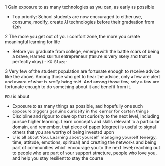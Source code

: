 <!-- title: EDU stands for -->

1 Gain exposure to as many technologies as you can, as early as possible 
  - Top priority: School students are now encouraged to either use, consume, modify, create AI technologies before their graduation from 12th 

2 The more you get out of your comfort zone, the more you create meaningful learning for life
  - Before you graduate from college, emerge with the battle scars of being a brave, learned skillful entrepreneur (failure is very likely and that is perfectly okay) - ```KG Blazer ```

3 Very few of the student population are fortunate enough to receive advice like the above. 
Among those who get to hear the advice, only a few are alert and aware of what is _really_ being told.
And among those few, only a few are fortunate enough to do something about it and benefit from it. 

```EDU``` is about 
  - Exposure to as many things as possible, and hopefully one such exposure triggers genuine curiosity in the learner for certain things
  - Discipline and rigour to develop that curiosity to the next level, including pursue higher learning. Learn concepts and skills relevant to a particular domain, and remember, that piece of paper (degree) is useful to signal others that you are worthy of being invested upon 
  - U is all about You. Learning about yourself, managing yourself (energy, time, attitude, emotions, spiritual) and creating the networks and being part of communities which encourage you to the next level; reaching out to people who are part of your support structure, people who love you, and help you stay resilient to stay the course 

